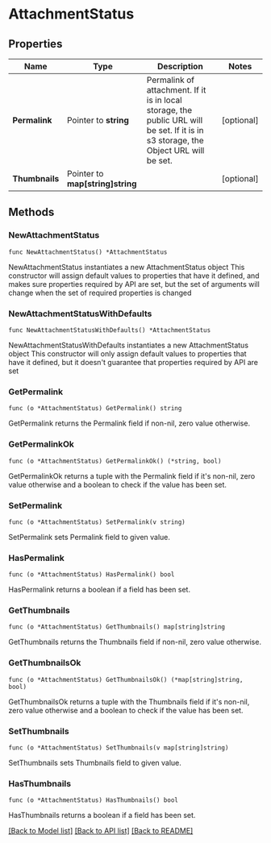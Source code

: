 # AttachmentStatus

## Properties

Name | Type | Description | Notes
------------ | ------------- | ------------- | -------------
**Permalink** | Pointer to **string** | Permalink of attachment. If it is in local storage, the public URL will be set. If it is in s3 storage, the Object URL will be set.  | [optional] 
**Thumbnails** | Pointer to **map[string]string** |  | [optional] 

## Methods

### NewAttachmentStatus

`func NewAttachmentStatus() *AttachmentStatus`

NewAttachmentStatus instantiates a new AttachmentStatus object
This constructor will assign default values to properties that have it defined,
and makes sure properties required by API are set, but the set of arguments
will change when the set of required properties is changed

### NewAttachmentStatusWithDefaults

`func NewAttachmentStatusWithDefaults() *AttachmentStatus`

NewAttachmentStatusWithDefaults instantiates a new AttachmentStatus object
This constructor will only assign default values to properties that have it defined,
but it doesn't guarantee that properties required by API are set

### GetPermalink

`func (o *AttachmentStatus) GetPermalink() string`

GetPermalink returns the Permalink field if non-nil, zero value otherwise.

### GetPermalinkOk

`func (o *AttachmentStatus) GetPermalinkOk() (*string, bool)`

GetPermalinkOk returns a tuple with the Permalink field if it's non-nil, zero value otherwise
and a boolean to check if the value has been set.

### SetPermalink

`func (o *AttachmentStatus) SetPermalink(v string)`

SetPermalink sets Permalink field to given value.

### HasPermalink

`func (o *AttachmentStatus) HasPermalink() bool`

HasPermalink returns a boolean if a field has been set.

### GetThumbnails

`func (o *AttachmentStatus) GetThumbnails() map[string]string`

GetThumbnails returns the Thumbnails field if non-nil, zero value otherwise.

### GetThumbnailsOk

`func (o *AttachmentStatus) GetThumbnailsOk() (*map[string]string, bool)`

GetThumbnailsOk returns a tuple with the Thumbnails field if it's non-nil, zero value otherwise
and a boolean to check if the value has been set.

### SetThumbnails

`func (o *AttachmentStatus) SetThumbnails(v map[string]string)`

SetThumbnails sets Thumbnails field to given value.

### HasThumbnails

`func (o *AttachmentStatus) HasThumbnails() bool`

HasThumbnails returns a boolean if a field has been set.


[[Back to Model list]](../README.md#documentation-for-models) [[Back to API list]](../README.md#documentation-for-api-endpoints) [[Back to README]](../README.md)


